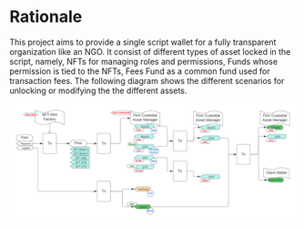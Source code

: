 # Rationale

This project aims to provide a single script wallet for a fully transparent organization like an NGO. It consist of different types of asset locked in the script, namely, NFTs for managing roles and permissions, Funds whose permission is tied to the NFTs, Fees Fund as a common fund used for transaction fees. The following diagram shows the different scenarios for unlocking or modifying the the different assets.

![Transaction Diagram](images/transaction-diagram.png)